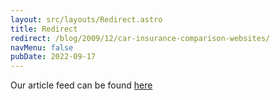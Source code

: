 ```yaml
---
layout: src/layouts/Redirect.astro
title: Redirect
redirect: /blog/2009/12/car-insurance-comparison-websites/
navMenu: false
pubDate: 2022-09-17
---
```

<div>
Our article feed can be found <a href="/blog/2009/12/car-insurance-comparison-websites/">here</a>
</div>
